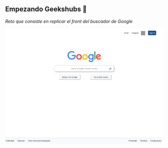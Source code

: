 ## Empezando Geekshubs 🚀

_Reto que consiste en replicar el front del buscador de Google_

>
![](img/replicaGoogle.png)

